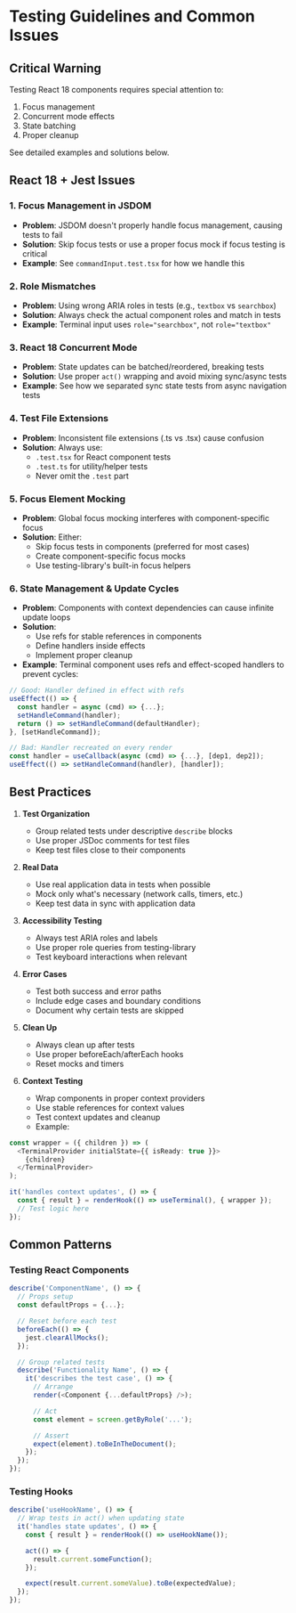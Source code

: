 # Testing Guidelines and Common Issues

## Critical Warning
Testing React 18 components requires special attention to:
1. Focus management
2. Concurrent mode effects
3. State batching
4. Proper cleanup

See detailed examples and solutions below.

## React 18 + Jest Issues

### 1. Focus Management in JSDOM
- **Problem**: JSDOM doesn't properly handle focus management, causing tests to fail
- **Solution**: Skip focus tests or use a proper focus mock if focus testing is critical
- **Example**: See `commandInput.test.tsx` for how we handle this

### 2. Role Mismatches
- **Problem**: Using wrong ARIA roles in tests (e.g., `textbox` vs `searchbox`)
- **Solution**: Always check the actual component roles and match in tests
- **Example**: Terminal input uses `role="searchbox"`, not `role="textbox"`

### 3. React 18 Concurrent Mode
- **Problem**: State updates can be batched/reordered, breaking tests
- **Solution**: Use proper `act()` wrapping and avoid mixing sync/async tests
- **Example**: See how we separated sync state tests from async navigation tests

### 4. Test File Extensions
- **Problem**: Inconsistent file extensions (.ts vs .tsx) cause confusion
- **Solution**: Always use:
  - `.test.tsx` for React component tests
  - `.test.ts` for utility/helper tests
  - Never omit the `.test` part

### 5. Focus Element Mocking
- **Problem**: Global focus mocking interferes with component-specific focus
- **Solution**: Either:
  - Skip focus tests in components (preferred for most cases)
  - Create component-specific focus mocks
  - Use testing-library's built-in focus helpers

### 6. State Management & Update Cycles
- **Problem**: Components with context dependencies can cause infinite update loops
- **Solution**:
  - Use refs for stable references in components
  - Define handlers inside effects
  - Implement proper cleanup
- **Example**: Terminal component uses refs and effect-scoped handlers to prevent cycles:
```typescript
// Good: Handler defined in effect with refs
useEffect(() => {
  const handler = async (cmd) => {...};
  setHandleCommand(handler);
  return () => setHandleCommand(defaultHandler);
}, [setHandleCommand]);

// Bad: Handler recreated on every render
const handler = useCallback(async (cmd) => {...}, [dep1, dep2]);
useEffect(() => setHandleCommand(handler), [handler]);
```

## Best Practices

1. **Test Organization**
   - Group related tests under descriptive `describe` blocks
   - Use proper JSDoc comments for test files
   - Keep test files close to their components

2. **Real Data**
   - Use real application data in tests when possible
   - Mock only what's necessary (network calls, timers, etc.)
   - Keep test data in sync with application data

3. **Accessibility Testing**
   - Always test ARIA roles and labels
   - Use proper role queries from testing-library
   - Test keyboard interactions when relevant

4. **Error Cases**
   - Test both success and error paths
   - Include edge cases and boundary conditions
   - Document why certain tests are skipped

5. **Clean Up**
   - Always clean up after tests
   - Use proper beforeEach/afterEach hooks
   - Reset mocks and timers

6. **Context Testing**
   - Wrap components in proper context providers
   - Use stable references for context values
   - Test context updates and cleanup
   - Example:
```typescript
const wrapper = ({ children }) => (
  <TerminalProvider initialState={{ isReady: true }}>
    {children}
  </TerminalProvider>
);

it('handles context updates', () => {
  const { result } = renderHook(() => useTerminal(), { wrapper });
  // Test logic here
});
```

## Common Patterns

### Testing React Components
```typescript
describe('ComponentName', () => {
  // Props setup
  const defaultProps = {...};

  // Reset before each test
  beforeEach(() => {
    jest.clearAllMocks();
  });

  // Group related tests
  describe('Functionality Name', () => {
    it('describes the test case', () => {
      // Arrange
      render(<Component {...defaultProps} />);

      // Act
      const element = screen.getByRole('...');

      // Assert
      expect(element).toBeInTheDocument();
    });
  });
});
```

### Testing Hooks
```typescript
describe('useHookName', () => {
  // Wrap tests in act() when updating state
  it('handles state updates', () => {
    const { result } = renderHook(() => useHookName());

    act(() => {
      result.current.someFunction();
    });

    expect(result.current.someValue).toBe(expectedValue);
  });
});
